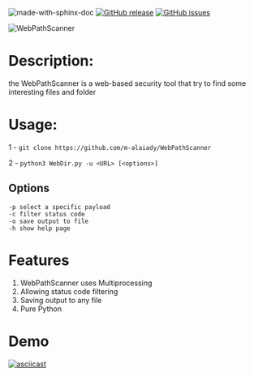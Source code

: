 ![made-with-sphinx-doc](https://img.shields.io/badge/Made%20with-python-1f425f.svg)
[![GitHub release](https://img.shields.io/github/v/release/m-alaiady/WebPathScanner.svg)](https://GitHub.com/m-alaiady/WebPathScanner/releases)
[![GitHub issues](https://img.shields.io/github/issues/m-alaiady/WebPathScanner.svg)](https://GitHub.com/m-alaiady/WebPathScanner/issues/)



![WebPathScanner](https://user-images.githubusercontent.com/84629651/131908917-27ec946a-2a39-47f1-bd72-36ab35582696.png)
       
                          
# Description:
  the WebPathScanner is a web-based security tool that try to find some interesting files and folder
  
# Usage:
  1 - ``` git clone https://github.com/m-alaiady/WebPathScanner ```
  
  2 - ``` python3 WebDir.py -u <URL> [<options>] ```
  
  ## Options
  ```
  -p select a specific payload
  -c filter status code
  -o save output to file
  -h show help page
  ```
# Features
1. WebPathScanner uses Multiprocessing
2. Allowing status code filtering
3. Saving output to any file
4. Pure Python
# Demo
[![asciicast](https://asciinema.org/a/qApEBaU8PpN0ZWapuMtUZsQ8n.svg)](https://asciinema.org/a/qApEBaU8PpN0ZWapuMtUZsQ8n)

